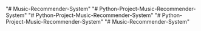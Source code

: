 "# Music-Recommender-System" 
"# Python-Project-Music-Recommender-System" 
"# Python-Project-Music-Recommender-System" 
"# Python-Project-Music-Recommender-System" 
"# Music-Recommender-System" 
